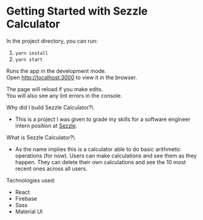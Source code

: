 # Getting Started with Sezzle Calculator

In the project directory, you can run:

  1. `yarn install`
  2. `yarn start`

Runs the app in the development mode.\
Open [http://localhost:3000](http://localhost:3000) to view it in the browser.

The page will reload if you make edits.\
You will also see any lint errors in the console.

Why did I build Sezzle Calculator?\
* This is a project I was given to grade my skills for a software engineer intern position at [Sezzle](https://sezzle.com).

What is Sezzle Calculator?\
* As the name implies this is a calculator able to do basic arithmetic operations (for now). Users can make calculations and see them as they happen. They can delete their own calculations and see the 10 most recent ones across all users.

Technologies used:
* React
* Firebase
* Sass
* Material UI

